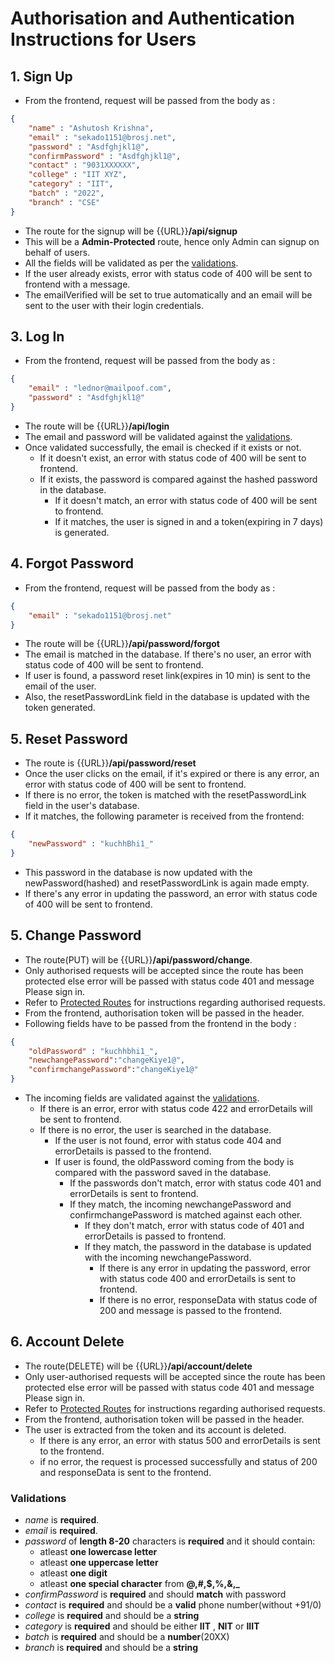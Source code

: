 # Authorisation and Authentication Instructions for Users


## 1. Sign Up

* From the frontend, request will be passed from the body as : 
```json
{
    "name" : "Ashutosh Krishna",
    "email" : "sekado1151@brosj.net",
    "password" : "Asdfghjkl1@",
    "confirmPassword" : "Asdfghjkl1@",
    "contact" : "9031XXXXXX",
    "college" : "IIT XYZ",
    "category" : "IIT",
    "batch" : "2022",
    "branch" : "CSE"
}
```
* The route for the signup will be {{URL}}**/api/signup**
* This will be a **Admin-Protected** route, hence only Admin can signup on behalf of users.
* All the fields will be validated as per the [validations](#validations).
* If the user already exists, error with status code of 400 will be sent to frontend with a message.
* The emailVerified will be set to true automatically and an email will be sent to the user with their login credentials.

## 3. Log In

* From the frontend, request will be passed from the body as :

```json
{
    "email" : "lednor@mailpoof.com",
    "password" : "Asdfghjkl1@"
}
```
* The route will be {{URL}}**/api/login**
* The email and password will be validated against the [validations](#validations).
* Once validated successfully, the email is checked if it exists or not.
    * If it doesn't exist, an error with status code of 400 will be sent to frontend.
    * If it exists, the password is compared against the hashed password in the database.
        * If it doesn't match, an error with status code of 400 will be sent to frontend.
        * If it matches, the user is signed in and a token(expiring in 7 days) is generated.

## 4. Forgot Password

* From the frontend, request will be passed from the body as :

```json
{
    "email" : "sekado1151@brosj.net"
}
```
* The route will be {{URL}}**/api/password/forgot**
* The email is matched in the database. If there's no user, an error with status code of 400 will be sent to frontend.
* If user is found, a password reset link(expires in 10 min) is sent to the email of the user. 
* Also, the resetPasswordLink field in the database is updated with the token generated.

## 5. Reset Password

* The route is {{URL}}**/api/password/reset**
* Once the user clicks on the email, if it's expired or there is any error, an error with status code of 400 will be sent to frontend.
* If there is no error, the token is matched with the resetPasswordLink field in the user's database.
* If it matches, the following parameter is received from the frontend:
```json
{
    "newPassword" : "kuchhBhi1_"
}
```
* This password in the database is now updated with the newPassword(hashed) and resetPasswordLink is again made empty.
* If there's any error in updating the password, an error with status code of 400 will be sent to frontend.

## 5. Change Password

* The route(PUT) will be {{URL}}**/api/password/change**.
* Only authorised requests will be accepted since the route has been protected else error will be passed with status code 401 and message Please sign in.
* Refer to [Protected Routes](https://github.com/Navprayas-A-group-of-Innovative-thought/Navprayas-Backend/blob/master/authInstructions.md#6-protected-routes) for instructions regarding authorised requests. 
* From the frontend, authorisation token will be passed in the header.
* Following fields have to be passed from the frontend in the body :
```json
{
    "oldPassword" : "kuchhbhi1_",
    "newchangePassword":"changeKiye1@",
    "confirmchangePassword":"changeKiye1@"
}
```
* The incoming fields are validated against the [validations](#validations).
    * If there is an error, error with status code 422 and errorDetails will be sent to frontend.
    * If there is no error, the user is searched in the database.
        * If the user is not found, error with status code 404 and errorDetails is passed to the frontend.
        * If user is found, the oldPassword coming from the body is compared with the password saved in the database.
            * If the passwords don't match, error with status code 401 and errorDetails is sent to frontend.
            * If they match, the incoming newchangePassword and confirmchangePassword is matched against each other.
                * If they don't match, error with status code of 401 and errorDetails is passed to frontend.
                * If they match, the password in the database is updated with the incoming newchangePassword.
                    * If there is any error in updating the password, error with status code 400 and errorDetails is sent to frontend.
                    * If there is no error, responseData with status code of 200 and message is passed to the frontend.


## 6. Account Delete

* The route(DELETE) will be {{URL}}**/api/account/delete**
* Only user-authorised requests will be accepted since the route has been protected else error will be passed with status code 401 and message Please sign in.
* Refer to [Protected Routes](https://github.com/Navprayas-A-group-of-Innovative-thought/Navprayas-Backend/blob/master/authInstructions.md#6-protected-routes) for instructions regarding authorised requests. 
* From the frontend, authorisation token will be passed in the header.
* The user is extracted from the token and its account is deleted.
    * If there is any error, an error with status 500 and errorDetails is sent to the frontend.
    * if no error, the request is processed successfully and status of 200 and responseData is sent to the frontend.

### Validations

* _name_ is **required**.
* _email_ is **required**.
* _password_ of **length 8-20** characters is **required** and it should contain:
    * atleast **one lowercase letter**
    * atleast **one uppercase letter**
    * atleast **one digit**
    * atleast **one special character** from **@,#,$,%,&,_**
* _confirmPassword_ is **required** and should **match** with password
* _contact_ is **required** and should be a **valid** phone number(without +91/0)
* _college_ is **required** and should be a **string**
* _category_ is **required** and should be either **IIT** , **NIT** or **IIIT**
* _batch_ is **required** and should be a **number**(20XX)
* _branch_ is **required** and should be a **string**
